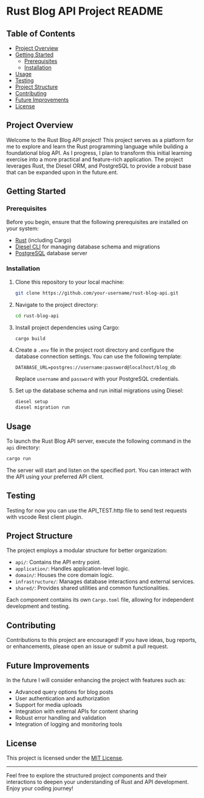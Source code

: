 # Rust Blog API Project README

## Table of Contents

- [Project Overview](#project-overview)
- [Getting Started](#getting-started)
  - [Prerequisites](#prerequisites)
  - [Installation](#installation)
- [Usage](#usage)
- [Testing](#testing)
- [Project Structure](#project-structure)
- [Contributing](#contributing)
- [Future Improvements](#future-improvements)
- [License](#license)

## Project Overview

Welcome to the Rust Blog API project! This project serves as a platform for me to explore and learn the Rust programming language while building a foundational blog API. As I progress, I plan to transform this initial learning exercise into a more practical and feature-rich application. The project leverages Rust, the Diesel ORM, and PostgreSQL to provide a robust base that can be expanded upon in the future.ent.

## Getting Started

### Prerequisites

Before you begin, ensure that the following prerequisites are installed on your system:

- [Rust](https://www.rust-lang.org/tools/install) (including Cargo)
- [Diesel CLI](http://diesel.rs/guides/getting-started/) for managing database schema and migrations
- [PostgreSQL](https://www.postgresql.org/download/) database server

### Installation

1. Clone this repository to your local machine:

   ```bash
   git clone https://github.com/your-username/rust-blog-api.git
   ```

2. Navigate to the project directory:

   ```bash
   cd rust-blog-api
   ```

3. Install project dependencies using Cargo:

   ```bash
   cargo build
   ```

4. Create a `.env` file in the project root directory and configure the database connection settings. You can use the following template:

   ```env
   DATABASE_URL=postgres://username:password@localhost/blog_db
   ```

   Replace `username` and `password` with your PostgreSQL credentials.

5. Set up the database schema and run initial migrations using Diesel:

   ```bash
   diesel setup
   diesel migration run
   ```

## Usage

To launch the Rust Blog API server, execute the following command in the `api` directory:

```bash
cargo run
```

The server will start and listen on the specified port. You can interact with the API using your preferred API client.

## Testing

Testing for now you can use the API_TEST.http file to send test requests with vscode Rest client plugin.

## Project Structure

The project employs a modular structure for better organization:

- `api/`: Contains the API entry point.
- `application/`: Handles application-level logic.
- `domain/`: Houses the core domain logic.
- `infrastructure/`: Manages database interactions and external services.
- `shared/`: Provides shared utilities and common functionalities.

Each component contains its own `Cargo.toml` file, allowing for independent development and testing.

## Contributing

Contributions to this project are encouraged! If you have ideas, bug reports, or enhancements, please open an issue or submit a pull request.

## Future Improvements

In the future I will consider enhancing the project with features such as:

- Advanced query options for blog posts
- User authentication and authorization
- Support for media uploads
- Integration with external APIs for content sharing
- Robust error handling and validation
- Integration of logging and monitoring tools

## License

This project is licensed under the [MIT License](LICENSE).

---

Feel free to explore the structured project components and their interactions to deepen your understanding of Rust and API development. Enjoy your coding journey!
